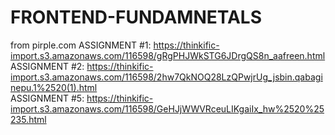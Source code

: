 # FRONTEND-FUNDAMNETALS
from pirple.com
ASSIGNMENT #1: https://thinkific-import.s3.amazonaws.com/116598/gRgPHJWkSTG6JDrgQS8n_aafreen.html  <BR/>
ASSIGNMENT #2: https://thinkific-import.s3.amazonaws.com/116598/2hw7QkNOQ28LzQPwjrUg_jsbin.qabaginepu.1%2520(1).html <BR/>
ASSIGNMENT #5: https://thinkific-import.s3.amazonaws.com/116598/GeHJjWWVRceuLIKgaiIx_hw%2520%25235.html <BR/>

